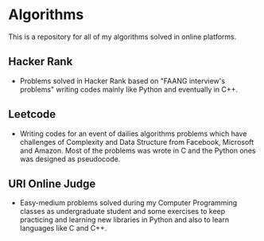 # Algorithms
This is a repository for all of my algorithms solved in online platforms.

## Hacker Rank
- Problems solved in Hacker Rank based on "FAANG interview's problems" writing codes mainly like Python and eventually in C++.

## Leetcode
- Writing codes for an event of dailies algorithms problems which have challenges of Complexity and Data Structure from Facebook, Microsoft and Amazon. Most of the problems was wrote in C and the Python ones was designed as pseudocode. 


## URI Online Judge
- Easy-medium problems solved during my Computer Programming classes as undergraduate student and some exercises to keep practicing and learning new libraries in Python and also to learn languages like C and C++.
